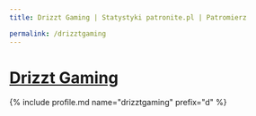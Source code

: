 ```yaml
---
title: Drizzt Gaming | Statystyki patronite.pl | Patromierz

permalink: /drizztgaming
---
```


# [Drizzt Gaming](https://patronite.pl/drizztgaming)

{% include profile.md name="drizztgaming" prefix="d" %}
